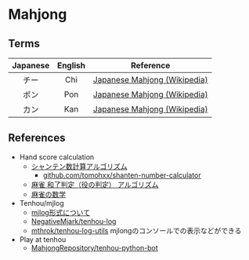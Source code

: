 # Mahjong

## Terms
| Japanese | English | Reference |
|:---:|:---:|:---:|
| チー | Chi  | [Japanese Mahjong (Wikipedia)](https://en.wikipedia.org/wiki/Japanese_Mahjong) |
| ポン | Pon  | [Japanese Mahjong (Wikipedia)](https://en.wikipedia.org/wiki/Japanese_Mahjong) |
| カン | Kan  | [Japanese Mahjong (Wikipedia)](https://en.wikipedia.org/wiki/Japanese_Mahjong) |

## References

- Hand score calculation
  - [シャンテン数計算アルゴリズム](https://qiita.com/tomo_hxx/items/75b5f771285e1334c0a5)
    - [github.com/tomohxx/shanten-number-calculator](https://github.com/tomohxx/shanten-number-calculator)
  - [麻雀 和了判定（役の判定） アルゴリズム](http://hp.vector.co.jp/authors/VA046927/mjscore/mjalgorism.html)
  - [麻雀の数学](http://www10.plala.or.jp/rascalhp/mjmath.htm)
- Tenhou/mjlog
  - [mjlog形式について](http://m77.hatenablog.com/entry/2017/05/21/214529)
  - [NegativeMjark/tenhou-log](https://github.com/NegativeMjark/tenhou-log)
  - [mthrok/tenhou-log-utils](https://github.com/mthrok/tenhou-log-utils) mjlongのコンソールでの表示などができる
- Play at tenhou
  - [MahjongRepository/tenhou-python-bot](https://github.com/MahjongRepository/tenhou-python-bot)